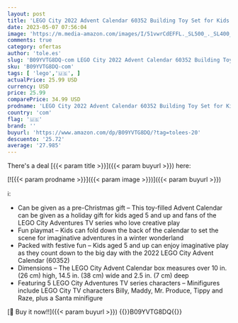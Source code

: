 ```yaml
---
layout: post
title: 'LEGO City 2022 Advent Calendar 60352 Building Toy Set for Kids  Boys and Girls Ages 5+; Includes a City Playmat and 5 City TV Characters  287 Pieces '
date: 2023-05-07 07:56:04
image: 'https://m.media-amazon.com/images/I/51vwrCdEFFL._SL500_._SL400_.jpg'
comments: true
category: ofertas
author: 'tole.es'
slug: 'B09YVTG8DQ-com LEGO City 2022 Advent Calendar 60352 Building Toy Set for...'
sku: 'B09YVTG8DQ-com'
tags: [ 'lego','🇺🇸', ]
actualPrice: 25.99 USD
currency: USD
price: 25.99
comparePrice: 34.99 USD
prodname: 'LEGO City 2022 Advent Calendar 60352 Building Toy Set for Kids  Boys and Girls Ages 5+; Includes a City Playmat and 5 City TV Characters  287 Pieces '
country: 'com'
flag: '🇺🇸'
brand: ''
buyurl: 'https://www.amazon.com/dp/B09YVTG8DQ/?tag=tolees-20'
descuento: '25.72'
average: '27.985'
---
```


There's a deal [{{< param title >}}]({{< param buyurl >}})  here:

[![{{< param prodname >}}]({{< param image >}})]({{< param buyurl >}})

ℹ️:

- Can be given as a pre-Christmas gift – This toy-filled Advent Calendar can be given as a holiday gift for kids aged 5 and up and fans of the LEGO City Adventures TV series who love creative play
- Fun playmat – Kids can fold down the back of the calendar to set the scene for imaginative adventures in a winter wonderland
- Packed with festive fun – Kids aged 5 and up can enjoy imaginative play as they count down to the big day with the 2022 LEGO City Advent Calendar (60352)
- Dimensions – The LEGO City Advent Calendar box measures over 10 in. (26 cm) high, 14.5 in. (38 cm) wide and 2.5 in. (7 cm) deep
- Featuring 5 LEGO City Adventures TV series characters – Minifigures include LEGO City TV characters Billy, Maddy, Mr. Produce, Tippy and Raze, plus a Santa minifigure

[🛒 Buy it now!!]({{< param buyurl >}})
{{<world>}}B09YVTG8DQ{{</world>}}
